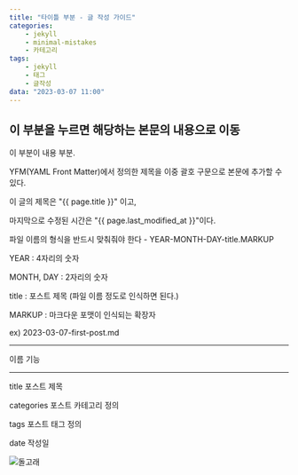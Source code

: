 ```yaml
---
title: "타이틀 부분 - 글 작성 가이드"
categories:
    - jekyll
    - minimal-mistakes
    - 카테고리
tags:
    - jekyll
    - 태그
    - 글작성
data: "2023-03-07 11:00"
---
```

## 이 부분을 누르면 해당하는 본문의 내용으로 이동

이 부분이 내용 부분.

YFM(YAML Front Matter)에서 정의한 제목을 이중 괄호 구문으로 본문에 추가할 수 있다.



이 글의 제목은 "{{ page.title }}" 이고,

마지막으로 수정된 시간은 "{{ page.last_modified_at }}"이다.

파일 이름의 형식을 반드시 맞춰줘야 한다 - YEAR-MONTH-DAY-title.MARKUP

YEAR : 4자리의 숫자

MONTH, DAY : 2자리의 숫자

title : 포스트 제목 (파일 이름 정도로 인식하면 된다.)

MARKUP : 마크다운 포맷이 인식되는 확장자

ex) 2023-03-07-first-post.md

-------------------------------
이름				기능

-------------------------------
title	    		포스트 제목

categories	포스트 카테고리 정의

tags	   	 	포스트 태그 정의

date	    		작성일

![돌고래]({{site.url}}\images\2023-03-07-first-post\돌고래.jpg)